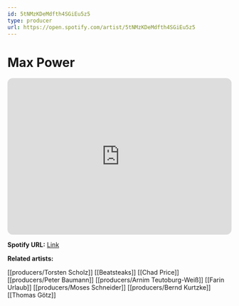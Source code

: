 ```yaml
---
id: 5tNMzKDeMdfth4SGiEu5z5
type: producer
url: https://open.spotify.com/artist/5tNMzKDeMdfth4SGiEu5z5
---
```

# Max Power

<iframe style="border-radius:12px" src="https://open.spotify.com/embed/artist/5tNMzKDeMdfth4SGiEu5z5" width="100%" height="352" frameBorder="0" allowfullscreen="" allow="autoplay; clipboard-write; encrypted-media; fullscreen; picture-in-picture" loading="lazy"></iframe>

**Spotify URL:** [Link](https://open.spotify.com/artist/5tNMzKDeMdfth4SGiEu5z5)

**Related artists:**

[[producers/Torsten Scholz]]
[[Beatsteaks]]
[[Chad Price]]
[[producers/Peter Baumann]]
[[producers/Arnim Teutoburg-Weiß]]
[[Farin Urlaub]]
[[producers/Moses Schneider]]
[[producers/Bernd Kurtzke]]
[[Thomas Götz]]
